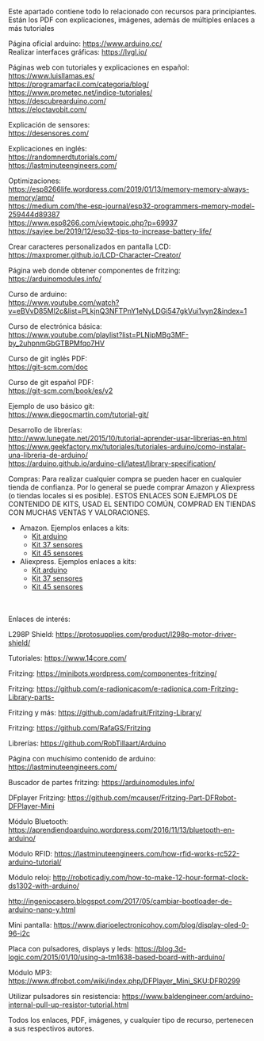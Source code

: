 Este apartado contiene todo lo relacionado con recursos para principiantes. Están los PDF con explicaciones, imágenes, además de múltiples enlaces a más tutoriales

Página oficial arduino: https://www.arduino.cc/  
Realizar interfaces gráficas: https://lvgl.io/

Páginas web con tutoriales y explicaciones en español:  
https://www.luisllamas.es/  
https://programarfacil.com/categoria/blog/  
https://www.prometec.net/indice-tutoriales/  
https://descubrearduino.com/  
https://eloctavobit.com/

Explicación de sensores:  
https://desensores.com/

Explicaciones en inglés:  
https://randomnerdtutorials.com/  
https://lastminuteengineers.com/

Optimizaciones:  
https://esp8266life.wordpress.com/2019/01/13/memory-memory-always-memory/amp/  
https://medium.com/the-esp-journal/esp32-programmers-memory-model-259444d89387  
https://www.esp8266.com/viewtopic.php?p=69937  
https://savjee.be/2019/12/esp32-tips-to-increase-battery-life/

Crear caracteres personalizados en pantalla LCD:  
https://maxpromer.github.io/LCD-Character-Creator/

Página web donde obtener componentes de fritzing:  
https://arduinomodules.info/

Curso de arduino:  
https://www.youtube.com/watch?v=eBVvD85Ml2c&list=PLkjnQ3NFTPnY1eNyLDGi547gkVui1vyn2&index=1

Curso de electrónica básica:  
https://www.youtube.com/playlist?list=PLNipMBg3MF-by_2uhpnmGbGTBPMfqo7HV

Curso de git inglés PDF:  
https://git-scm.com/doc

Curso de git español PDF:  
https://git-scm.com/book/es/v2

Ejemplo de uso básico git:  
https://www.diegocmartin.com/tutorial-git/

Desarrollo de librerías:  
http://www.lunegate.net/2015/10/tutorial-aprender-usar-librerias-en.html  
https://www.geekfactory.mx/tutoriales/tutoriales-arduino/como-instalar-una-libreria-de-arduino/  
https://arduino.github.io/arduino-cli/latest/library-specification/

Compras:
Para realizar cualquier compra se pueden hacer en cualquier tienda de confianza. Por lo general se puede comprar Amazon y Aliexpress (o tiendas locales si es posible). ESTOS ENLACES SON EJEMPLOS DE CONTENIDO DE KITS, USAD EL SENTIDO COMÚN, COMPRAD EN TIENDAS CON MUCHAS VENTAS Y VALORACIONES.
- Amazon. Ejemplos enlaces a kits:
    - [Kit arduino](https://www.amazon.es/ELEGOO-Iniciaci%C3%B3n-Alimentaci%C3%B3n-Servomotor-Desarrollo/dp/B01MXGST4I/ref=sr_1_5?__mk_es_ES=%C3%85M%C3%85%C5%BD%C3%95%C3%91&dchild=1&keywords=kit+arduino&qid=1607111868&sr=8-5)
    - [Kit 37 sensores](https://www.amazon.es/ELEGOO-Actualizado-Sensores-Tutorial-Raspberry/dp/B01M2D2TJU/ref=sr_1_10?__mk_es_ES=%C3%85M%C3%85%C5%BD%C3%95%C3%91&dchild=1&keywords=kit+arduino&qid=1607111868&sr=8-10)
    - [Kit 45 sensores](https://www.amazon.es/M%C3%B3dulos-Compatible-Frambuesa-Principiantes-Sensores/dp/B08NVYX2CX/ref=sr_1_7?__mk_es_ES=%C3%85M%C3%85%C5%BD%C3%95%C3%91&dchild=1&keywords=kit+45+en+1+arduino&qid=1607111945&quartzVehicle=95-1838&replacementKeywords=kit+en+1+arduino&sr=8-7)
- Aliexpress. Ejemplos enlaces a kits:
    - [Kit arduino](https://es.aliexpress.com/item/2044891395.html?spm=a219c.12010612.8148356.6.1ef656d4P8jCOx)
    - [Kit 37 sensores](https://es.aliexpress.com/item/4000495086798.html?spm=a2g0o.productlist.0.0.189a79554ODLzb&algo_pvid=a05079dc-4019-47eb-a066-409b665a2694&algo_expid=a05079dc-4019-47eb-a066-409b665a2694-1&btsid=2100bde316071124004178162e84a5&ws_ab_test=searchweb0_0,searchweb201602_,searchweb201603_)
    - [Kit 45 sensores](https://es.aliexpress.com/item/33037137705.html?spm=a2g0o.productlist.0.0.189a79554ODLzb&algo_pvid=a05079dc-4019-47eb-a066-409b665a2694&algo_expid=a05079dc-4019-47eb-a066-409b665a2694-0&btsid=2100bde316071124004178162e84a5&ws_ab_test=searchweb0_0,searchweb201602_,searchweb201603_)

<br>
<br>
Enlaces de interés:

L298P Shield: https://protosupplies.com/product/l298p-motor-driver-shield/

Tutoriales: https://www.14core.com/

Fritzing: https://minibots.wordpress.com/componentes-fritzing/

Fritzing: https://github.com/e-radionicacom/e-radionica.com-Fritzing-Library-parts-

Fritzing y más: https://github.com/adafruit/Fritzing-Library/

Fritzing: https://github.com/RafaGS/Fritzing

Librerías: https://github.com/RobTillaart/Arduino

Página con muchísimo contenido de arduino: https://lastminuteengineers.com/

Buscador de partes fritzing: https://arduinomodules.info/

DFplayer Fritzing: https://github.com/mcauser/Fritzing-Part-DFRobot-DFPlayer-Mini

Módulo Bluetooth: https://aprendiendoarduino.wordpress.com/2016/11/13/bluetooth-en-arduino/

Módulo RFID: https://lastminuteengineers.com/how-rfid-works-rc522-arduino-tutorial/

Módulo reloj: http://roboticadiy.com/how-to-make-12-hour-format-clock-ds1302-with-arduino/

http://ingeniocasero.blogspot.com/2017/05/cambiar-bootloader-de-arduino-nano-y.html

Mini pantalla: https://www.diarioelectronicohoy.com/blog/display-oled-0-96-i2c

Placa con pulsadores, displays y leds: https://blog.3d-logic.com/2015/01/10/using-a-tm1638-based-board-with-arduino/

Módulo MP3: https://www.dfrobot.com/wiki/index.php/DFPlayer_Mini_SKU:DFR0299

Utilizar pulsadores sin resistencia: https://www.baldengineer.com/arduino-internal-pull-up-resistor-tutorial.html

Todos los enlaces, PDF, imágenes, y cualquier tipo de recurso, pertenecen a sus respectivos autores.